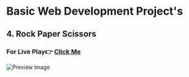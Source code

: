 # Basic Web Development Project's

## 4. Rock Paper Scissors

### For Live Play👉 [Click Me](https://sorcererchiragsingh.github.io/Web-Development-Projects/4-Rock_Paper_Scissors)
![Preview Image](https://github.com/SorcererChiragsingh/Web-Development-Projects/blob/main/4-Rock_Paper_Scissors/preview.png)
